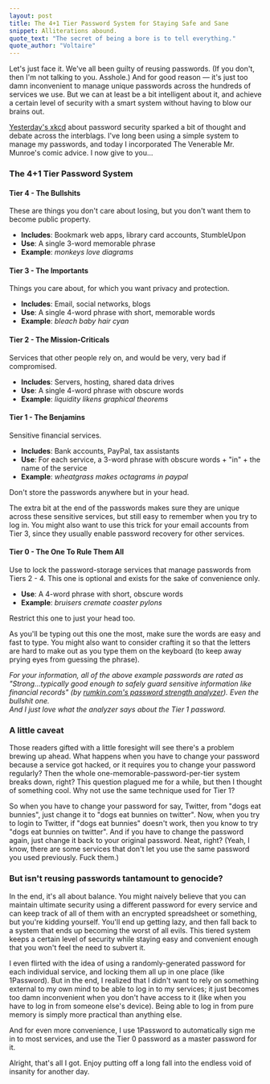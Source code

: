 ```yaml
---
layout: post
title: The 4+1 Tier Password System for Staying Safe and Sane
snippet: Alliterations abound.
quote_text: "The secret of being a bore is to tell everything."
quote_author: "Voltaire"
---
```


Let's just face it. We've all been guilty of reusing passwords. (If you don't, then I'm not talking to you. Asshole.) And for good reason — it's just too damn inconvenient to manage unique passwords across the hundreds of services we use. But we can at least be a bit intelligent about it, and achieve a certain level of security with a smart system without having to blow our brains out.

[Yesterday's xkcd](http://xkcd.com/936/) about password security sparked a bit of thought and debate across the interblags. I've long been using a simple system to manage my passwords, and today I incorporated The Venerable Mr. Munroe's comic advice. I now give to you...

### The 4+1 Tier Password System ###

#### Tier 4 - The Bullshits ####
These are things you don't care about losing, but you don't want them to become public property.

* **Includes**: Bookmark web apps, library card accounts, StumbleUpon  
* **Use**: A single 3-word memorable phrase  
* **Example**: _monkeys love diagrams_

#### Tier 3 - The Importants ####
Things you care about, for which you want privacy and protection.

* **Includes**: Email, social networks, blogs  
* **Use**: A single 4-word phrase with short, memorable words  
* **Example**: _bleach baby hair cyan_

#### Tier 2 - The Mission-Criticals ####
Services that other people rely on, and would be very, very bad if compromised.

* **Includes**: Servers, hosting, shared data drives  
* **Use**: A single 4-word phrase with obscure words  
* **Example**: _liquidity likens graphical theorems_

#### Tier 1 - The Benjamins ####
Sensitive financial services.

* **Includes**: Bank accounts, PayPal, tax assistants  
* **Use**: For each service, a 3-word phrase with obscure words + "in" + the name of the service
* **Example**: _wheatgrass makes octagrams in paypal_

Don't store the passwords anywhere but in your head.

The extra bit at the end of the passwords makes sure they are unique across these sensitive services, but still easy to remember when you try to log in. You might also want to use this trick for your email accounts from Tier 3, since they usually enable password recovery for other services.

#### Tier 0 - The One To Rule Them All ####
Use to lock the password-storage services that manage passwords from Tiers 2 - 4. This one is optional and exists for the sake of convenience only.

* **Use**: A 4-word phrase with short, obscure words  
* **Example**: _bruisers cremate coaster pylons_

Restrict this one to just your head too.

As you'll be typing out this one the most, make sure the words are easy and fast to type. You might also want to consider crafting it so that the letters are hard to make out as you type them on the keyboard (to keep away prying eyes from guessing the phrase).

_For your information, all of the above example passwords are rated as "Strong...typically good enough to safely guard sensitive information like financial records" (by [rumkin.com's password strength analyzer](http://rumkin.com/tools/password/passchk.php)). Even the bullshit one._  
_And I just love what the analyzer says about the Tier 1 password._

### A little caveat ###

Those readers gifted with a little foresight will see there's a problem brewing up ahead. What happens when you have to change your password because a service got hacked, or it requires you to change your password regularly? Then the whole one-memorable-password-per-tier system breaks down, right? This question plagued me for a while, but then I thought of something cool. Why not use the same technique used for Tier 1?

So when you have to change your password for say, Twitter, from "dogs eat bunnies", just change it to "dogs eat bunnies on twitter". Now, when you try to login to Twitter, if "dogs eat bunnies" doesn't work, then you know to try "dogs eat bunnies on twitter". And if you have to change the password again, just change it back to your original password. Neat, right? (Yeah, I know, there are some services that don't let you use the same password you used previously. Fuck them.)

### But isn't reusing passwords tantamount to genocide? ###

In the end, it's all about balance. You might naively believe that you can maintain ultimate security using a different password for every service and can keep track of all of them with an encrypted spreadsheet or something, but you're kidding yourself. You'll end up getting lazy, and then fall back to a system that ends up becoming the worst of all evils. This tiered system keeps a certain level of security while staying easy and convenient enough that you won't feel the need to subvert it.

I even flirted with the idea of using a randomly-generated password for each individual service, and locking them all up in one place (like 1Password). But in the end, I realized that I didn't want to rely on something external to my own mind to be able to log in to my services; it just becomes too damn inconvenient when you don't have access to it (like when you have to log in from someone else's device). Being able to log in from pure memory is simply more practical than anything else.

And for even more convenience, I use 1Password to automatically sign me in to most services, and use the Tier 0 password as a master password for it.

Alright, that's all I got. Enjoy putting off a long fall into the endless void of insanity for another day.
